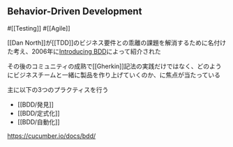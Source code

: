 ## Behavior-Driven Development

#[[Testing]] #[[Agile]]

[[Dan North]]が[[TDD]]のビジネス要件との乖離の課題を解消するために名付けた考え、2006年に[Introducing BDD](https://dannorth.net/blog/introducing-bdd/)によって紹介された

その後のコミュニティの成熟で[[Gherkin]]記法の実践だけではなく、どのようにビジネスチームと一緒に製品を作り上げていくのか、に焦点が当たっている

主に以下の3つのプラクティスを行う
- [[BDD/発見]]
- [[BDD/定式化]]
- [[BDD/自動化]]

<https://cucumber.io/docs/bdd/>